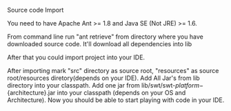 Source code Import

You need to have Apache Ant >= 1.8 and Java SE (Not JRE) >= 1.6.

From command line run "ant retrieve" from directory where you have downloaded source code. It'll download all dependencies into lib

After that you could import project into your IDE.

After importing mark "src" directory as source root, "resources" as source root/resources diretory(depends on your IDE). Add All Jar's from lib directory into your classpath. Add one jar from lib/swt/swt-${platform}-${architecture}.jar into your classpath (depends on your OS and Architecture). Now you should be able to start playing with code in your IDE.
